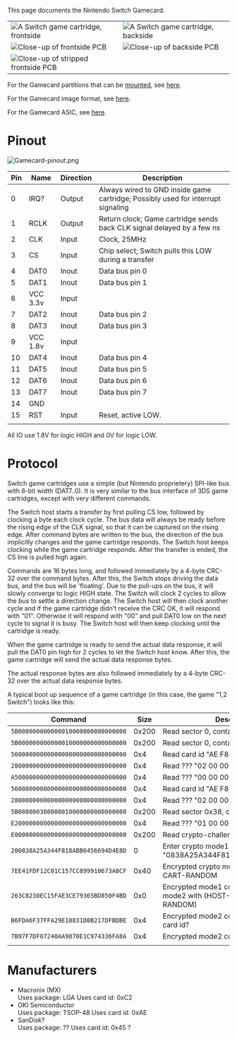 This page documents the Nintendo Switch
Gamecard.

|                                                                                                     |                                                                                         |
| --------------------------------------------------------------------------------------------------- | --------------------------------------------------------------------------------------- |
| ![A Switch game cartridge, frontside](ZeldaFront.jpg "A Switch game cartridge, frontside")          | ![A Switch game cartridge, backside](ZeldaBack.jpg "A Switch game cartridge, backside") |
| ![Close-up of frontside PCB](CartridgeFront.jpeg "Close-up of frontside PCB")                       | ![Close-up of backside PCB](CartridgeBack.jpeg "Close-up of backside PCB")              |
| ![Close-up of stripped frontside PCB](CartridgeFrontBare.jpeg "Close-up of stripped frontside PCB") |                                                                                         |

For the Gamecard partitions that can be
[mounted](Filesystem%20services.md "wikilink"), see
[here](Gamecard%20Partition.md "wikilink").

For the Gamecard image format, see
[here](Gamecard%20Format.md "wikilink").

For the Gamecard ASIC, see [here](Gamecard%20ASIC.md "wikilink").

# Pinout

![Gamecard-pinout.png](Gamecard-pinout.png
"Gamecard-pinout.png")

| Pin | Name     | Direction | Description                                                                      |
| --- | -------- | --------- | -------------------------------------------------------------------------------- |
| 0   | IRQ?     | Output    | Always wired to GND inside game cartridge; Possibly used for interrupt signaling |
| 1   | RCLK     | Output    | Return clock; Game cartridge sends back CLK signal delayed by a few ns           |
| 2   | CLK      | Input     | Clock, 25MHz                                                                     |
| 3   | CS       | Input     | Chip select; Switch pulls this LOW during a transfer                             |
| 4   | DAT0     | Inout     | Data bus pin 0                                                                   |
| 5   | DAT1     | Inout     | Data bus pin 1                                                                   |
| 6   | VCC 3.3v | Input     |                                                                                  |
| 7   | DAT2     | Inout     | Data bus pin 2                                                                   |
| 8   | DAT3     | Inout     | Data bus pin 3                                                                   |
| 9   | VCC 1.8v | Input     |                                                                                  |
| 10  | DAT4     | Inout     | Data bus pin 4                                                                   |
| 11  | DAT5     | Inout     | Data bus pin 5                                                                   |
| 12  | DAT6     | Inout     | Data bus pin 6                                                                   |
| 13  | DAT7     | Inout     | Data bus pin 7                                                                   |
| 14  | GND      |           |                                                                                  |
| 15  | RST      | Input     | Reset, active LOW.                                                               |
|     |          |           |                                                                                  |

All IO use 1.8V for logic HIGH and 0V for logic LOW.

# Protocol

Switch game cartridges use a simple (but Nintendo proprietery) SPI-like
bus with 8-bit width (DAT7..0). It is very similar to the bus interface
of 3DS game cartridges, except with very different commands.

The Switch host starts a transfer by first pulling CS low, followed by
clocking a byte each clock cycle. The bus data will always be ready
before the rising edge of the CLK signal, so that it can be captured on
the rising edge. After command bytes are written to the bus, the
direction of the bus implicitly changes and the game cartridge responds.
The Switch host keeps clocking while the game cartridge responds. After
the transfer is ended, the CS line is pulled high again.

Commands are 16 bytes long, and followed immediately by a 4-byte CRC-32
over the command bytes. After this, the Switch stops driving the data
bus, and the bus will be 'floating'. Due to the pull-ups on the bus, it
will slowly converge to logic HIGH state. The Switch will clock 2 cycles
to allow the bus to settle a direction change. The Switch host will then
clock another cycle and if the game cartridge didn't receive the CRC OK,
it will respond with "01". Otherwise it will respond with "00" and pull
DAT0 low on the next cycle to signal it is busy. The Switch host will
then keep clocking until the cartridge is ready.

When the game cartridge is ready to send the actual data response, it
will pull the DAT0 pin high for 2 cycles to let the Switch host know.
After this, the game cartridge will send the actual data response bytes.

The actual response bytes are also followed immediately by a 4-byte
CRC-32 over the actual data response bytes.

A typical boot up sequence of a game cartridge (in this case, the game
"1,2 Switch") looks like
this:

| Command                            | Size  | Description                                                                  |
| ---------------------------------- | ----- | ---------------------------------------------------------------------------- |
| `5B000000000000010000000000000000` | 0x200 | Read sector 0, contains "HEAD" blob                                          |
| `5B000000000000010000000000000000` | 0x200 | Read sector 0, contains "HEAD" blob                                          |
| `56000000000000000000000000000000` | 0x4   | Read card id "AE F8 01 21"                                                   |
| `28000000000000000000000000000000` | 0x4   | Read ??? "02 00 00 00"                                                       |
| `A5000000000000000000000000000000` | 0x4   | Read ??? "00 00 00 00"                                                       |
| `56000000000000000000000000000000` | 0x4   | Read card id "AE F8 01 21"                                                   |
| `28000000000000000000000000000000` | 0x4   | Read ??? "02 00 00 00"                                                       |
| `5B000000380000010000000000000000` | 0x200 | Read sector 0x38, contains "CERT" blob                                       |
| `E2000000000000000000000000000000` | 0x4   | Read ??? "01 00 00 00"                                                       |
| `E0000000000000000000000000000000` | 0x200 | Read crypto-challenge header                                                 |
| `200838A25A344F818ABB6456694D4E8D` | 0     | Enter crypto mode1 with HOST-RANDOM "0838A25A344F818ABB6456694D4E8D"         |
| `7EE41FDF12C01C157CC899910673A0CF` | 0x40  | Encrypted crypto mode1 command, reads CART-RANDOM                            |
| `263C8230EC15FAE3CE79365BD850F4BD` | 0x0   | Encrypted mode1 command, enters crypto mode2 with (HOST-RANDOM, CART-RANDOM) |
| `B6FDA6F37FFA29E18831D0B217DFBDBE` | 0x4   | Encrypted mode2 command, possibly read card id?                              |
| `7B97F7DF07240AA9870E1C974336FA8A` | 0x4   | Encrypted mode2 command                                                      |
|                                    |       |                                                                              |

# Manufacturers

  - Macronix (MX)  
    Uses package: LGA
    Uses card id: 0xC2
  - OKI Semiconductor  
    Uses package: TSOP-48
    Uses card id: 0xAE
  - SanDisk?  
    Uses package: ??
    Uses card id: 0x45 ?
